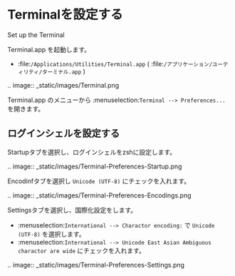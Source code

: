 Terminalを設定する
==================

Set up the Terminal

Terminal.app を起動します。

- :file:`/Applications/Utilities/Terminal.app`
  ( :file:`/アプリケーション/ユーティリティ/ターミナル.app` )

.. image:: _static/images/Terminal.png

Terminal.app のメニューから :menuselection:`Terminal --> Preferences...` を開きます。

ログインシェルを設定する
------------------------

Startupタブを選択し、ログインシェルをzshに設定します。

.. image:: _static/images/Terminal-Preferences-Startup.png

Encodinfタブを選択し `Unicode (UTF-8)` にチェックを入れます。

.. image:: _static/images/Terminal-Preferences-Encodings.png

Settingsタブを選択し、国際化設定をします。

- :menuselection:`International --> Charactor encoding:` で `Unicode (UTF-8)` を選択します。
- :menuselection:`International --> Unicode East Asian Ambiguous charactor are wide` にチェックを入れます。

.. image:: _static/images/Terminal-Preferences-Settings.png
